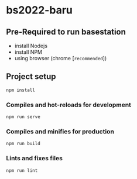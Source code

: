 # bs2022-baru

## Pre-Required to run basestation

- install Nodejs
- install NPM
- using browser (chrome [`recommended`])

## Project setup

```
npm install
```

### Compiles and hot-reloads for development

```
npm run serve
```

### Compiles and minifies for production

```
npm run build
```

### Lints and fixes files

```
npm run lint
```
